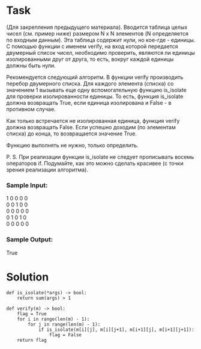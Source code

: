 # Task

(Для закрепления предыдущего материала). Вводится таблица целых чисел (см. пример ниже) размером N x N элементов (N определяется по входным данным). Эта таблица содержит нули, но кое-где - единицы. С помощью функции с именем verify, на вход которой передается двумерный список чисел, необходимо проверить, являются ли единицы изолированными друг от друга, то есть, вокруг каждой единицы должны быть нули.

Рекомендуется следующий алгоритм. В функции verify производить перебор двумерного списка. Для каждого элемента (списка) со значением 1 вызывать еще одну вспомогательную функцию is_isolate для проверки изолированности единицы. То есть, функция is_isolate должна возвращать True, если единица изолирована и False - в противном случае.

Как только встречается не изолированная единица, функция verify должна возвращать False. Если успешно доходим (по элементам списка) до конца, то возвращается значение True.

Функцию выполнять не нужно, только определить.

P. S. При реализации функции is_isolate не следует прописывать восемь операторов if. Подумайте, как это можно сделать красивее (с точки зрения реализации алгоритма). 

### Sample Input:

1 0 0 0 0  
0 0 1 0 0  
0 0 0 0 0  
0 1 0 1 0  
0 0 0 0 0  

### Sample Output:

True

# Solution
```
def is_isolate(*args) -> bool:
    return sum(args) > 1

def verify(m) -> bool:
    flag = True
    for i in range(len(m) - 1):
        for j in range(len(m) - 1): 
            if is_isolate(m[i][j], m[i][j+1], m[i+1][j], m[i+1][j+1]):
                flag = False 
    return flag
```